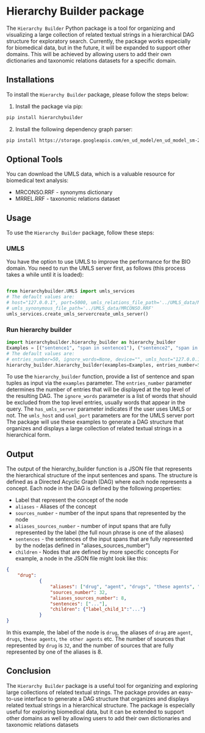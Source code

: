 # Hierarchy Builder package

The `Hierarchy Builder` Python package is a tool for organizing and visualizing a large collection of related textual 
strings in a hierarchical DAG structure for exploratory search. Currently, the package works especially for biomedical data, 
but in the future, it will be expanded to support other domains. 
This will be achieved by allowing users to add their own dictionaries and taxonomic relations datasets for a specific 
domain.
## Installations
To install the `Hierarchy Builder` package, please follow the steps below:
1. Install the package via pip:
```bash
pip install hierarchybuilder
```
2. Install the following dependency graph parser:
```bash
pip install https://storage.googleapis.com/en_ud_model/en_ud_model_sm-2.0.0.tar.gz
```
## Optional Tools
You can download the UMLS data, which is a valuable resource for biomedical text analysis:
* MRCONSO.RRF - synonyms dictionary
* MRREL.RRF - taxonomic relations dataset

## Usage
To use the `Hierarchy Builder` package, follow these steps:

### UMLS
You have the option to use UMLS to improve the performance for the BIO domain. 
You need to run the UMLS server first, as follows (this process takes a while until it is loaded):

```python

from hierarchybuilder.UMLS import umls_services
# The default values are:
# host="127.0.0.1", port=5000, umls_relations_file_path='../UMLS_data/MRREL.RRF', 
# umls_synonymous_file_path='../UMLS_data/MRCONSO.RRF'
umls_services.create_umls_servercreate_umls_server()
```

### Run hierarchy builder

```python
import hierarchybuilder.hierarchy_builder as hierarchy_builder
Examples = [("sentence1", "span in sentence1"), ("sentence2", "span in the sentence2"), ...]
# The default values are:
# entries_number=50, ignore_words=None, device="", umls_host="127.0.0.1", usml_port=5000, has_umls_server=False
hierarchy_builder.hierarchy_builder(examples=Examples, entries_number=50)
```
To use the `hierarchy_builder` function, provide a list of sentence and span tuples as input via the `examples` parameter. 
The `entries_number` parameter determines the number of entries that will be displayed at the top level of the resulting DAG. 
The `ignore_words` parameter is a list of words that should be excluded from the top level entries, 
usually words that appear in the query.
The `has_umls_server` parameter indicates if the user uses UMLS or not.
The `umls_host` and `usml_port` parameters are for the UMLS server port
The package will use these examples to generate a DAG structure that organizes and displays a large collection of related 
textual strings in a hierarchical form. 

## Output

The output of the hierarchy_builder function is a JSON file that represents the hierarchical structure of the input sentences and spans. 
The structure is defined as a Directed Acyclic Graph (DAG) where each node represents a concept. 
Each node in the DAG is defined by the following properties:
* Label that represent the concept of the node
* `aliases` - Aliases of the concept
* `sources_number` - number of the input spans that represented by the node
* `aliases_sources_number` - number of input spans that are fully represented by the label (the full noun phrase is one of the aliases)
* `sentences` - the sentences of the input spans that are fully represented by the node(as defined in "aliases_sources_number")
* `children` - Nodes that are defined by more specific concepts
For example, a node in the JSON file might look like this:
```json
{
    "drug": 
            {
                "aliases": ["drug", "agent", "drugs", "these agents", "the other agents", "this drug", "these drugs", "the drug"],
                "sources_number": 32,
                "aliases_sources_number": 8,
                "sentences": ["..."],
                "children": {"label_child_1":"..."}
            }
}
```
In this example, the label of the node is `drug`, the aliases of `drag` are `agent`, `drugs`, `these agents`, `the other agents` etc.
The number of sources that represented by `drug` is `32`, and the number of sources that are fully represented by one of the aliases is 8.

## Conclusion
The `Hierarchy Builder` package is a useful tool for organizing and exploring large collections of related textual strings. 
The package provides an easy-to-use interface to generate a DAG structure that organizes and displays related textual 
strings in a hierarchical structure. The package is especially useful for exploring biomedical data, 
but it can be extended to support other domains as well by allowing users to add their own dictionaries and taxonomic relations datasets


